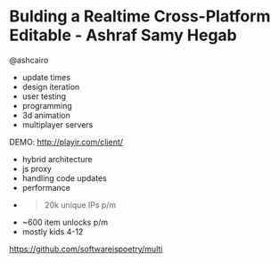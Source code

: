 Bulding a Realtime Cross-Platform Editable - Ashraf Samy Hegab
==============================================================

@ashcairo

- update times
- design iteration
- user testing
- programming
- 3d animation
- multiplayer servers

DEMO: http://playir.com/client/

- hybrid architecture
- js proxy
- handling code updates
- performance

+ >20k unique IPs p/m
+ ~600 item unlocks p/m
+ mostly kids 4-12

https://github.com/softwareispoetry/multi